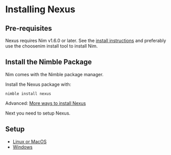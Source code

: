 # Installing Nexus

## Pre-requisites

Nexus requires Nim v1.6.0 or later. See the
[install instructions](https://nim-lang.org/install.html) and preferably
use the choosenim install tool to install Nim.


## Install the Nimble Package

Nim comes with the Nimble package manager.

Install the Nexus package with:

```
nimble install nexus
```

Advanced: [More ways to install Nexus](install_options.md)

Next you need to setup Nexus.


## Setup

- [Linux or MacOS](setup_for_linux_and_macos.md)
- [Windows](setup_for_windows.md)

